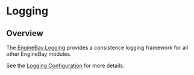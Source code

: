 # Logging

## Overview

The [EngineBay.Logging](https://github.com/engine-bay/logging) provides a consistence logging framework for all other EngineBay modules.

See the [Logging Configuration](../configuration//environment-variables.md#logging) for more details.
